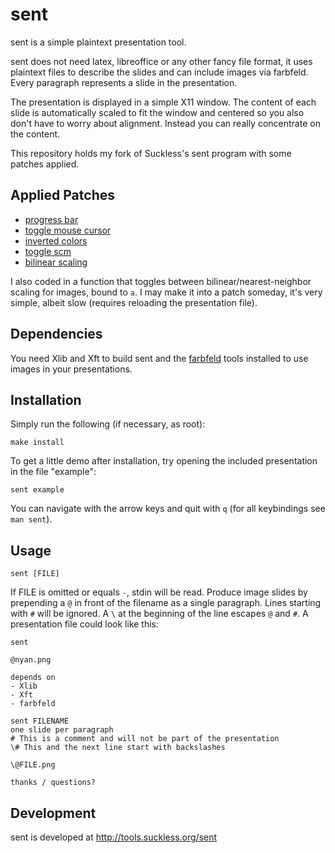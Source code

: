 # sent

sent is a simple plaintext presentation tool.

sent does not need latex, libreoffice or any other fancy file format, it uses
plaintext files to describe the slides and can include images via farbfeld.
Every paragraph represents a slide in the presentation.

The presentation is displayed in a simple X11 window. The content of each slide
is automatically scaled to fit the window and centered so you also don't have to
worry about alignment. Instead you can really concentrate on the content.

This repository holds my fork of Suckless's sent program with some patches applied.

## Applied Patches

- [progress bar](https://tools.suckless.org/sent/patches/progress-bar/)
- [toggle mouse cursor](https://tools.suckless.org/sent/patches/toggle_cursor/)
- [inverted colors](https://tools.suckless.org/sent/patches/inverted-colors/)
- [toggle scm](https://tools.suckless.org/sent/patches/toggle-scm/)
- [bilinear scaling](https://tools.suckless.org/sent/patches/bilinear_scaling/)

I also coded in a function that toggles between bilinear/nearest-neighbor
scaling for images, bound to `a`. I may make it into a patch someday, it's very
simple, albeit slow (requires reloading the presentation file).

## Dependencies

You need Xlib and Xft to build sent and the [farbfeld](https://tools.suckless.org/farbfeld/) tools installed to use
images in your presentations.

## Installation

Simply run the following (if necessary, as root):

    make install

To get a little demo after installation, try opening the included presentation in the file "example":

    sent example

You can navigate with the arrow keys and quit with `q` (for all keybindings see `man sent`).

## Usage

	sent [FILE]

If FILE is omitted or equals `-`, stdin will be read. Produce image slides by
prepending a `@` in front of the filename as a single paragraph. Lines starting
with `#` will be ignored. A `\` at the beginning of the line escapes `@` and
`#`. A presentation file could look like this:

	sent
	
	@nyan.png
	
	depends on
	- Xlib
	- Xft
	- farbfeld
	
	sent FILENAME
	one slide per paragraph
	# This is a comment and will not be part of the presentation
	\# This and the next line start with backslashes
	
	\@FILE.png
	
	thanks / questions?


## Development

sent is developed at http://tools.suckless.org/sent
